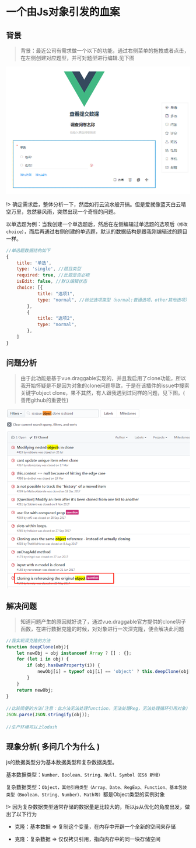 # 一个由Js对象引发的血案

## 背景

> 背景：最近公司有需求做一个以下的功能，通过右侧菜单的拖拽或者点击，在左侧创建对应题型，并可对题型进行编辑.见下图

![exam](../../media/img/1.png)

!> 确定需求后，整体分析一下，然后如行云流水般开搞。但是爱就像蓝天白云晴空万里，忽然暴风雨，突然出现一个奇怪的问题。

以单选题为例：当我创建一个单选题后，然后在左侧编辑过单选题的选项后`（修改choice）`，而后再通过右侧创建的单选题，默认的数据结构是跟我刚编辑过的题目一样。

```javascript
//单选题数据结构如下
{
	title: '单选',
	type: 'single', //题目类型
	required: true, //此题是否必填
	isEdit: false, //默认编辑状态
	choice: [{
			title: "选项1",
			type: "normal", //标记选项类型（normal:普通选项、other其他选项）
		},
		{
			title: "选项2",
			type: "normal",
		},
	]
}
```
## 问题分析

> 由于此功能是基于vue.draggable实现的，并且我启用了clone功能，所以我开始怀疑是不是因为对象的clone问题导致，于是在该插件的issue中搜索关键字object clone，果不其然，有人跟我遇到过同样的问题，见下图。( 善用github的重要性)

![show](../../media/img/2.png)

## 解决问题

> 知道问题产生的原因就好说了，通过vue.draggable官方提供的clone钩子函数，在进行数据克隆的时候，对对象进行一次深克隆，便会解决此问题

```javascript
//我实现深克隆的方法
function deepClone(obj){
    let newObj = obj instanceof Array ? [] : {};
    for (let i in obj) {
        if (obj.hasOwnProperty(i)) {
            newObj[i] = typeof obj[i] == 'object' ? this.deepClone(obj[i]) : obj[i];
        }
    }
    return newObj;
}

//比较简便的方法(注意：此方法无法处理function，无法处理Reg，无法处理循环引用对象)
JSON.parse(JSON.stringify(obj));

//生产环境可以上lodash
```

## 现象分析( 多问几个为什么 )

js的数据类型分为基本数据类型和复杂数据类型。

基本数据类型：`Number、Boolean、String、Null、Symbol（ES6 新增）`

复杂数据类型：`Object，其他引用类型（Array、Date、RegExp、Function、基本包装类型（Boolean、String、Number）、Math等）`都是Object类型的实例对象

!> 因为复杂数据类型通常存储的数据量是比较大的，所以js从优化的角度出发，做出了以下行为

- 克隆：基本数据 => 复制这个变量，在内存中开辟一个全新的空间来存储

- 克隆：复杂数据 => 仅仅拷贝引用，指向内存中的同一块存储空间


